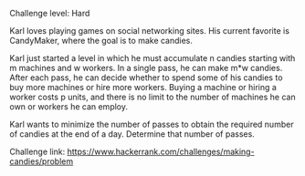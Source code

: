 Challenge level: Hard

Karl loves playing games on social networking sites. His current favorite is CandyMaker, where the goal is to make candies.

Karl just started a level in which he must accumulate n candies starting with m machines and w workers. In a single pass, he can make m*w candies. After each pass, he can decide whether to spend some of his candies to buy more machines or hire more workers. Buying a machine or hiring a worker costs p units, and there is no limit to the number of machines he can own or workers he can employ.

Karl wants to minimize the number of passes to obtain the required number of candies at the end of a day. Determine that number of passes.


Challenge link: https://www.hackerrank.com/challenges/making-candies/problem

